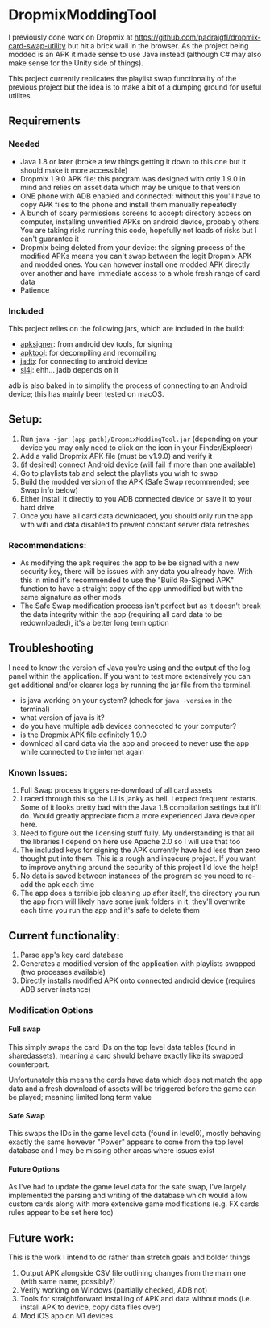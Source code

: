 # DropmixModdingTool

I previously done work on Dropmix at https://github.com/padraigfl/dropmix-card-swap-utility but hit a brick wall in the browser. As the project being modded is an APK it made sense to use Java instead (although C# may also make sense for the Unity side of things).

This project currently replicates the playlist swap functionality of the previous project but the idea is to make a bit of a dumping ground for useful utilites.

## Requirements

### Needed

- Java 1.8 or later (broke a few things getting it down to this one but it should make it more accessible)
- Dropmix 1.9.0 APK file: this program was designed with only 1.9.0 in mind and relies on asset data which may be unique to that version
- ONE phone with ADB enabled and connected: without this you'll have to copy APK files to the phone and install them manually repeatedly
- A bunch of scary permissions screens to accept: directory access on computer, installing unverified APKs on android device, probably others. You are taking risks running this code, hopefully not loads of risks but I can't guarantee it
- Dropmix being deleted from your device: the signing process of the modified APKs means you can't swap between the legit Dropmix APK and modded ones. You can however install one modded APK directly over another and have immediate access to a whole fresh range of card data
- Patience

### Included

This project relies on the following jars, which are included in the build:

- [apksigner](https://developer.android.com/tools/apksigner): from android dev tools, for signing
- [apktool](https://apktool.org/): for decompiling and recompiling
- [jadb](https://github.com/vidstige/jadb): for connecting to android device
- [sl4j](https://www.slf4j.org/): ehh... jadb depends on it

adb is also baked in to simplify the process of connecting to an Android device; this has mainly been tested on macOS.


## Setup:

1. Run `java -jar [app path]/DropmixModdingTool.jar` (depending on your device you may only need to click on the icon in your Finder/Explorer)
1. Add a valid Dropmix APK file (must be v1.9.0) and verify it
1. (if desired) connect Android device (will fail if more than one available)
1. Go to playlists tab and select the playlists you wish to swap
1. Build the modded version of the APK (Safe Swap recommended; see Swap info below)
1. Either install it directly to you ADB connected device or save it to your hard drive
1. Once you have all card data downloaded, you should only run the app with wifi and data disabled to prevent constant server data refreshes

### Recommendations:

- As modifying the apk requires the app to be be signed with a new security key, there will be issues with any data you already have. With this in mind it's recommended to use the "Build Re-Signed APK" function to have a straight copy of the app unmodified but with the same signature as other mods
- The Safe Swap modification process isn't perfect but as it doesn't break the data integrity within the app (requiring all card data to be redownloaded), it's a better long term option

## Troubleshooting

I need to know the version of Java you're using and the output of the log panel within the application. If you want to test more extensively you can get additional and/or clearer logs by running the jar file from the terminal.

- is java working on your system? (check for `java -version` in the terminal)
- what version of java is it?
- do you have multiple adb devices conneccted to your computer?
- is the Dropmix APK file definitely 1.9.0
- download all card data via the app and proceed to never use the app while connected to the internet again

### Known Issues:

1. Full Swap process triggers re-download of all card assets
1. I raced through this so the UI is janky as hell. I expect frequent restarts. Some of it looks pretty bad with the Java 1.8 compilation settings but it'll do. Would greatly appreciate from a more experienced Java developer here.
1. Need to figure out the licensing stuff fully. My understanding is that all the libraries I depend on here use Apache 2.0 so I will use that too
1. The included keys for signing the APK currently have had less than zero thought put into them. This is a rough and insecure project. If you want to improve anything around the security of this project I'd love the help!
1. No data is saved between instances of the program so you need to re-add the apk each time
1. The app does a terrible job cleaning up after itself, the directory you run the app from will likely have some junk folders in it, they'll overwrite each time you run the app and it's safe to delete them

## Current functionality:

1. Parse app's key card database
1. Generates a modified version of the application with playlists swapped (two processes available)
1. Directly installs modified APK onto connected android device (requires ADB server instance)

### Modification Options

#### Full swap

This simply swaps the card IDs on the top level data tables (found in sharedassets), meaning a card should behave exactly like its swapped counterpart.

Unfortunately this means the cards have data which does not match the app data and a fresh download of assets will be triggered before the game can be played; meaning limited long term value

#### Safe Swap

This swaps the IDs in the game level data (found in level0), mostly behaving exactly the same however "Power" appears to come from the top level database and I may be missing other areas where issues exist

#### Future Options

As I've had to update the game level data for the safe swap, I've largely implemented the parsing and writing of the database which would allow custom cards along with more extensive game modifications (e.g. FX cards rules appear to be set here too)

## Future work:

This is the work I intend to do rather than stretch goals and bolder things

1. Output APK alongside CSV file outlining changes from the main one (with same name, possibly?)
1. Verify working on Windows (partially checked, ADB not)
1. Tools for straightforward installing of APK and data without mods (i.e. install APK to device, copy data files over)
1. Mod iOS app on M1 devices 
